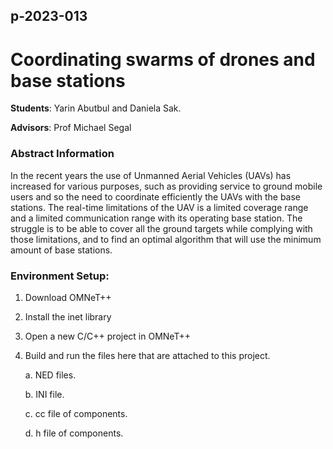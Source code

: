 ## p-2023-013

# **Coordinating swarms of drones and base stations**


**Students**: Yarin Abutbul and Daniela Sak.

**Advisors**: Prof Michael Segal

### **Abstract Information**

In the recent years the use of Unmanned Aerial Vehicles (UAVs) has increased for various purposes, such as providing service to ground mobile users and so the need to coordinate efficiently the UAVs with the base stations.
The real-time limitations of the UAV is a limited coverage range and a limited communication range with its operating base station. 
The struggle is to be able to cover all the ground targets while complying with those limitations, and to find an optimal algorithm that will use the minimum amount of base stations.

### **Environment Setup:**
1. Download OMNeT++
2. Install the inet library
3. Open a new C/C++ project in OMNeT++
4. Build and run the files here that are attached to this project.

   a. NED files.
   
   b. INI file.
   
   c. cc file of components.
   
   d. h file of components.
